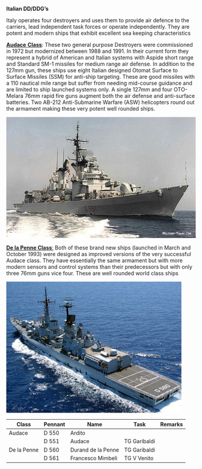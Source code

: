 **Italian DD/DDG’s**

Italy operates four destroyers and uses them to provide air defence to
the carriers, lead independent task forces or operate independently.
They are potent and modern ships that exhibit excellent sea keeping
characteristics

[**Audace**
**Class**](http://www.military-today.com/navy/audace_class.htm): These
two general purpose Destroyers were commissioned in 1972 but modernized
between 1988 and 1991. In their current form they represent a hybrid of
American and Italian systems with Aspide short range and Standard SM-1
missiles for medium range air defense. In addition to the 127mm gun,
these ships use eight Italian designed Otomat Surface to Surface
Missiles (SSM) for anti-ship targeting. These are good missiles with a
110 nautical mile range but suffer from needing mid-course guidance and
are limited to ship launched systems only. A single 127mm and four
OTO-Melara 76mm rapid fire guns augment both the air defense and
anti-surface batteries. Two AB-212 Anti-Submarine Warfare (ASW)
helicopters round out the armament making these very potent well rounded
ships.

<img src="/assets\images\nato\it\navy\destroyers\image1.png" style="width:5.36736in;height:3.35347in" />

[**De la Penne
Class**:](http://www.military-today.com/navy/de_la_penne_class.htm) Both
of these brand new ships (launched in March and October 1993) were
designed as improved versions of the very successful Audace class. They
have essentially the same armament but with more modern sensors and
control systems than their predecessors but with only three 76mm guns
vice four. These are well rounded world class ships

<img src="/assets\images\nato\it\navy\destroyers\image2.png" style="width:4.85347in;height:3.64028in" />

| Class       | Pennant | Name               | Task         | Remarks |
|-------------|---------|--------------------|--------------|---------|
| Audace      | D 550   | Ardito             |              |         |
|             | D 551   | Audace             | TG Garibaldi |         |
| De la Penne | D 560   | Durand de la Penne | TG Garibaldi |         |
|             | D 561   | Francesco Mimbeli  | TG V Venito  |         |
